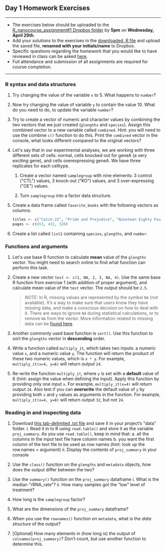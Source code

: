## Day 1 Homework Exercises

***

- The exercises below should be uploaded to the [R_nanocourse_assignment#1 Dropbox folder](https://www.dropbox.com/request/mCrMcxx6WM9NPTBBirsW) by **5pm** on **Wednesday, April 29th**.
- Add your solutions to the exercises in the [downloaded .R file](https://hbctraining.github.io/Intro-to-R-flipped/homework/day1_hw_exercises.R) and upload the saved file, **renamed with your initials/name** to Dropbox.
- Specific questions regarding the homework that you would like to have reviewed in class can be asked [here](https://pollev.com/discourses/uCqzZCBo9jQqdM3B9j5T1/respond).
- Full attendance and submission of all assignments are required for course completion.

***

### R syntax and data structures

1. Try changing the value of the variable `x` to 5. What happens to `number`?

2. Now try changing the value of variable `y` to contain the value 10. What do you need to do, to update the variable `number`?

3. Try to create a vector of numeric and character values by combining the two vectors that we just created (`glengths` and `species`). Assign this combined vector to a new variable called `combined`. Hint: you will need to use the combine `c()` function to do this. Print the `combined` vector in the console, what looks different compared to the original vectors?

4. Let's say that in our experimental analyses, we are working with three different sets of cells: normal, cells knocked out for geneA (a very exciting gene), and cells overexpressing geneA. We have three replicates for each celltype.

    1. Create a vector named `samplegroup` with nine elements: 3 control ("CTL") values, 3 knock-out ("KO") values, and 3 over-expressing ("OE") values.

    1. Turn `samplegroup` into a factor data structure.

5. Create a data frame called `favorite_books` with the following vectors as columns:

     ```r
     titles <- c("Catch-22", "Pride and Prejudice", "Nineteen Eighty Four")
     pages <- c(453, 432, 328)
     ```
  
6. Create a list called `list2` containing `species`, `glengths`, and `number`.

### Functions and arguments

1. Let's use base R function to calculate **mean** value of the `glengths` vector. You might need to search online to find what function can perform this task.

2. Create a new vector `test <- c(1, NA, 2, 3, NA, 4)`. Use the same base R function from exercise 1 (with addition of proper argument), and calculate mean value of the `test` vector. The output should be `2.5`.
	> *NOTE:* In R, missing values are represented by the symbol `NA` (not available). It’s a way to make sure that users know they have missing data, and make a conscious decision on how to deal with it. There are ways to ignore `NA` during statistical calculations, or to remove `NA` from the vector. More information related to missing data can be [found here](https://www.statmethods.net/input/missingdata.html).

3. Another commonly used base function is `sort()`. Use this function to sort the `glengths` vector in **descending** order.

4. Write a function called `multiply_it`, which takes two inputs: a numeric value `x`, and a numeric value `y`. The function will return the product of these two numeric values, which is `x * y`. For example, `multiply_it(x=4, y=6)` will return output `24`.

5. Re-write the function `multiply_it`, where `y` is set with a **default** value of 6 (hint: assign the value when defining the input). Apply this function by providing only one input `x`. For example, `multiply_it(x=4)` will return output `24`. Also test if you can **overwrite** the default value of `y` by providing both `x` and `y` values as arguments in the function. For example, `multiply_it(x=4, y=8)` will return output `32`, but not `24`.


### Reading in and inspecting data

1. Download [this tab-delimited .txt file](https://www.dropbox.com/s/k2mlcqn4823g400/project-summary.txt?dl=1) and save it in your project’s "data" folder.
      i. Read it in to R using `read.table()` and store it as the variable `proj_summary`. As you use `read.table()`, keep in mind that: 
              a. all the columns in the input text file have column names 
              b. you want the first column of the text file to be used as row names (hint: look up the row.names = argument)
      ii. Display the contents of `proj_summary` in your console

2. Use the `class()` function on the `glengths` and `metadata` objects, how does the output differ between the two?

3. Use the `summary()` function on the `proj_summary` dataframe
      i. What is the median "rRNA_rate"?
      ii. How many samples got the “low” level of treatment?

4. How long is the `samplegroup` factor?

5. What are the dimensions of the `proj_summary` dataframe?

6. When you use the `rownames()` function on `metadata`, what is the *data structure* of the output?

7. [Optional] How many elements in (how long is) the output of `colnames(proj_summary)`? Don’t count, but use another function to determine this.
